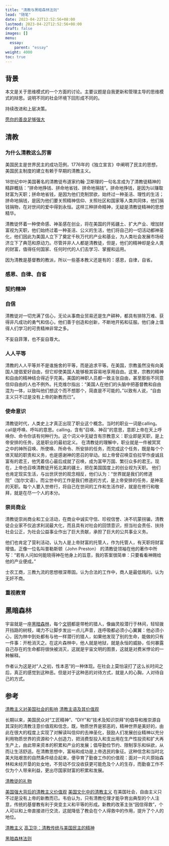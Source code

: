 ```yaml
---
title: "清教与黑暗森林法则"
lead: "随笔"
date: 2023-04-22T12:52:56+08:00
lastmod: 2023-04-22T12:52:56+08:00
draft: false
images: []
menu:
  essay:
    parent: "essay"
weight: 4000
toc: true
---
```


## 背景

本文是关于思维模式的一个方面的讨论。主要议题是自我更新和管理主导的思维模式的辩思。说明不同的社会环境下回形成不同的。

持续改进和上层决策。

[愿你的善良足够强大](http://www.zreading.cn/archives/7543.html)

## 清教
### 为什么清教这么厉害
美国民主是世界民主的成功范例，1776年的《独立宣言》中阐明了民主的思想，美国民主制度的建立有赖于早期的清教主义。

18世纪中叶美国著名的清教徒布道家约翰·卫斯理的一句名言成为了清教徒精神的精辟概括：“拼命地挣钱、拼命地省钱、拼命地捐钱”。拼命地挣钱，是因为以赚取财富为天职；拼命地省钱，是因为他们克制禁欲，始终过一种圣洁、理性的生活；拼命地捐钱，是因为他们要关照精神信仰、关照社区和国家等人类共同体，他们捐钱捐物，在对世间的爱中得到永恒。这样三种拼命精神，无疑是清教徒精神的思想精华。

清教徒怀着一种使命感、神圣感在创业，将在美国的开拓疆土、扩大产业、增加财富视为天职，他们始终过着一种圣洁、公义的生活，他们将自己的一切活动都神圣化，他们因此为美国人立下了奠定千秋万代的产业和基业，为人类社会发展市场经济立下了典范和原动力。尽管并非人人都是清教徒，但是，他们的精神却是全人类的财富，值得任何国家、任何时代的人们去学习、掌握和运用。


因为清教是基督教的教派，所以一些基本教义还是有的：感恩，自律，自省。

### 感恩、自律、自省


### 契约精神


### 自信

清教徒对一切充满了信心，无论从事商业贸易还是生产耕种，都具有排除万难、获得非凡成功的勇气和信心，他们善于创造和创新，不断地开拓和征服。他们身上值得人们学习的可贵精神非常之多。


不妄自菲薄，也不妄自尊大。

### 人人平等

清教的人人平等并不是谁施舍的平等，而是追求平等。在美国，宗教虽然没有向美国人提倡爱好自由，但它却使美国人能够极其容易地享用自由。这里，宗教的精神和自由的精神结合得近乎完美。美国的神职人员都一致主张自由，甚至那些不同意信仰自由的人也不例外。托克维尔指出：“美国人在他们的头脑中把基督教和自由混为一体，以致叫他们想这个而不想那个，简直是不可能的。”以致有人说，“自由主义只不过是没有上帝的新教而已”。

### 使命意识

清教徒时代，人类史上才真正出现了职业这个概念。当时的职业一词是calling。call是呼唤、呼叫的意思。calling，含有“召唤、神召”的意思，意即上帝在天上呼唤你、命令你该有何种行为。这个词义中无疑含有宗教意义：职业即是天职，是上帝安排的任务，这是职业的最初定义。
在清教徒的理解中，职业就是一件被冥冥之中的神所召唤、所使唤、所命令、所安排的任务，而完成这个任务，既是每个个体天赋的职责和义务，也是感谢神的恩召的举动。如上帝曾召唤亚伯拉罕作虔诚且 富有的君王，他凭着信心最后成就了召唤，成为富甲万国、繁衍众多的君王。现在，上帝也召唤清教徒开拓北美的疆土，把在美国国度上的创业视为天职。
他们也肯定现实生活，与出世厌世的观念相反，他们认为：“世界就是我们的修道院”（加尔文语）。而尘世中的工作是我们修道的方式，是上帝安排的任务，是神圣的天职。每个人要入世修行，将自己在世间的工作和生活作好，就是在修行和敬拜，就是在尽一个人的本分。

### 崇尚商业

清教徒崇尚商业和工业活动，在商业中诚实守信、珍视信誉、决不坑蒙拐骗，清教徒企业家不仅追求利润最大化，而且具有对社会的回馈意识，担当社会责任、扶持社会公正，为社会公益事业作出了巨大贡献，承担了巨大的公共事业义务。

他们也肯定了营利活动，认为人是上帝财富的托管人，作为托管人，有天职将财富增值。正像一位名叫普勒斯顿（John Preston） 的清教徒领袖在他的著作中所写：“若有人问如何能晓得神在他身上的旨意，我的答案很简单：只要看看神赐给他的产业便成。”

士农工商，三教九流的思想根深蒂固。认为合法的工作中，商人是最低贱的。认为无奸不商。


### 重视教育

## 黑暗森林
宇宙就是一座[黑暗森林](https://baike.baidu.com/item/%E9%BB%91%E6%9A%97%E6%A3%AE%E6%9E%97/8725861)，每个[文明](https://baike.baidu.com/item/%E6%96%87%E6%98%8E/16025003)都是带枪的猎人，像幽灵般潜行于林间，轻轻拨开挡路的树枝，竭力不让脚步发出一点儿声音，连呼吸都必须小心翼翼：他必须小心，因为林中到处都有与他一样潜行的猎人，如果他发现了别的生命，能做的只有一件事：开枪消灭之。在这片森林中，他人就是地狱，就是永恒的威胁，任何暴露自己存在的生命都将很快被消灭，这就是宇宙文明的图景，这就是对费米悖论的一种解释。

作者认为这是对“人之初，性本恶”的一种体现。在社会上莫怕滚打了这么长时间之后，真正的感觉到这种恶。但是对于这种恶的对待方式，就是人的心胸，人对待自己的方式。

## 参考
[清教主义对美国社会的影响](https://zhidao.baidu.com/question/80750890.html)
[清教主语及其价值观](https://www.doc88.com/p-1874881394088.html)

长期以来，美国民众对“工匠精神”、“DIY”和“技术及知识崇拜”的倡导和推崇源自其深刻的清教注意价值观和信念，既，物质世界是邪恶的，精神世界是美好的，由此在很大的程度上实现了对解读叫信仰的去神圣化，鼓励人们发展创业精神以充分利用物质世界的资源和个人创造力，把消费型投入和支出用在生产性投资和扩大再生产上，由此带来资本的积累和产业的发展；倡导勤俭节约、限制享乐和纵欲，从而让生活舒适。在清教思想中，富裕和成功是上帝选民的象征。这种信念和当时北美大陆艰苦的自然条件结合起来，便孕育了勤奋工作的价值观：面对一片片原始森林和未经开垦的处女地，不劳动不仅没收获更可能危及个人的生存，而勤奋工作不仅为个人带来利益，更出尽国家财富的积累和发展。

[清教徒的礼物](https://book.douban.com/subject/26760576/)

[美国强大背后的清教主义价值观](https://wenku.baidu.com/view/41708e5e760bf78a6529647d27284b73f24236ab.html)
[美国文化中的清教主义](https://www.docin.com/p-1719954616.html)
在美国社会，自由主义只不过是没有上帝的新教而已。韦伯认为，只有清教伦理才能孕育出典型的个人注意，传统的基督教有利于突变主义和平等的形成。新教的改革主张“因信得救”，个人可以和上帝直接进行交流，这就降低了教会在个人得救中的作用，提升了个人的地位。


[清教主义](https://baike.baidu.com/item/%E6%B8%85%E6%95%99%E4%B8%BB%E4%B9%89/8875405)
[高卫华：清教传统与美国民主的精神](https://cul.qq.com/a/20130716/007641.htm)


[黑暗森林法则](https://baike.baidu.com/item/%E9%BB%91%E6%9A%97%E6%A3%AE%E6%9E%97%E6%B3%95%E5%88%99/828514?fr=aladdin)




